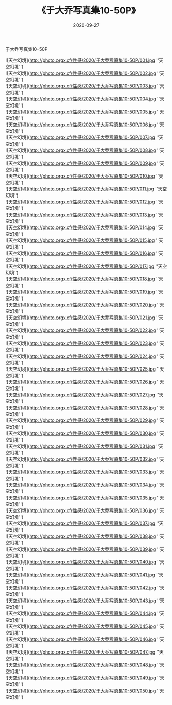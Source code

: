 ﻿---
layout: post
title:  《于大乔写真集10-50P》
date:   2020-09-27
img: http://photo.orgx.cf/性感/2020/于大乔写真集10-50P/000.jpg
tags: [美女, 性感, 泳衣]
---

于大乔写真集10-50P



![天空幻境](http://photo.orgx.cf/性感/2020/于大乔写真集10-50P/001.jpg ''天空幻境'') <br>
![天空幻境](http://photo.orgx.cf/性感/2020/于大乔写真集10-50P/002.jpg ''天空幻境'') <br>
![天空幻境](http://photo.orgx.cf/性感/2020/于大乔写真集10-50P/003.jpg ''天空幻境'') <br>
![天空幻境](http://photo.orgx.cf/性感/2020/于大乔写真集10-50P/004.jpg ''天空幻境'') <br>
![天空幻境](http://photo.orgx.cf/性感/2020/于大乔写真集10-50P/005.jpg ''天空幻境'') <br>
![天空幻境](http://photo.orgx.cf/性感/2020/于大乔写真集10-50P/006.jpg ''天空幻境'') <br>
![天空幻境](http://photo.orgx.cf/性感/2020/于大乔写真集10-50P/007.jpg ''天空幻境'') <br>
![天空幻境](http://photo.orgx.cf/性感/2020/于大乔写真集10-50P/008.jpg ''天空幻境'') <br>
![天空幻境](http://photo.orgx.cf/性感/2020/于大乔写真集10-50P/009.jpg ''天空幻境'') <br>
![天空幻境](http://photo.orgx.cf/性感/2020/于大乔写真集10-50P/010.jpg ''天空幻境'') <br>
![天空幻境](http://photo.orgx.cf/性感/2020/于大乔写真集10-50P/011.jpg ''天空幻境'') <br>
![天空幻境](http://photo.orgx.cf/性感/2020/于大乔写真集10-50P/012.jpg ''天空幻境'') <br>
![天空幻境](http://photo.orgx.cf/性感/2020/于大乔写真集10-50P/013.jpg ''天空幻境'') <br>
![天空幻境](http://photo.orgx.cf/性感/2020/于大乔写真集10-50P/014.jpg ''天空幻境'') <br>
![天空幻境](http://photo.orgx.cf/性感/2020/于大乔写真集10-50P/015.jpg ''天空幻境'') <br>
![天空幻境](http://photo.orgx.cf/性感/2020/于大乔写真集10-50P/016.jpg ''天空幻境'') <br>
![天空幻境](http://photo.orgx.cf/性感/2020/于大乔写真集10-50P/017.jpg ''天空幻境'') <br>
![天空幻境](http://photo.orgx.cf/性感/2020/于大乔写真集10-50P/018.jpg ''天空幻境'') <br>
![天空幻境](http://photo.orgx.cf/性感/2020/于大乔写真集10-50P/019.jpg ''天空幻境'') <br>
![天空幻境](http://photo.orgx.cf/性感/2020/于大乔写真集10-50P/020.jpg ''天空幻境'') <br>
![天空幻境](http://photo.orgx.cf/性感/2020/于大乔写真集10-50P/021.jpg ''天空幻境'') <br>
![天空幻境](http://photo.orgx.cf/性感/2020/于大乔写真集10-50P/022.jpg ''天空幻境'') <br>
![天空幻境](http://photo.orgx.cf/性感/2020/于大乔写真集10-50P/023.jpg ''天空幻境'') <br>
![天空幻境](http://photo.orgx.cf/性感/2020/于大乔写真集10-50P/024.jpg ''天空幻境'') <br>
![天空幻境](http://photo.orgx.cf/性感/2020/于大乔写真集10-50P/025.jpg ''天空幻境'') <br>
![天空幻境](http://photo.orgx.cf/性感/2020/于大乔写真集10-50P/026.jpg ''天空幻境'') <br>
![天空幻境](http://photo.orgx.cf/性感/2020/于大乔写真集10-50P/027.jpg ''天空幻境'') <br>
![天空幻境](http://photo.orgx.cf/性感/2020/于大乔写真集10-50P/028.jpg ''天空幻境'') <br>
![天空幻境](http://photo.orgx.cf/性感/2020/于大乔写真集10-50P/029.jpg ''天空幻境'') <br>
![天空幻境](http://photo.orgx.cf/性感/2020/于大乔写真集10-50P/030.jpg ''天空幻境'') <br>
![天空幻境](http://photo.orgx.cf/性感/2020/于大乔写真集10-50P/031.jpg ''天空幻境'') <br>
![天空幻境](http://photo.orgx.cf/性感/2020/于大乔写真集10-50P/032.jpg ''天空幻境'') <br>
![天空幻境](http://photo.orgx.cf/性感/2020/于大乔写真集10-50P/033.jpg ''天空幻境'') <br>
![天空幻境](http://photo.orgx.cf/性感/2020/于大乔写真集10-50P/034.jpg ''天空幻境'') <br>
![天空幻境](http://photo.orgx.cf/性感/2020/于大乔写真集10-50P/035.jpg ''天空幻境'') <br>
![天空幻境](http://photo.orgx.cf/性感/2020/于大乔写真集10-50P/036.jpg ''天空幻境'') <br>
![天空幻境](http://photo.orgx.cf/性感/2020/于大乔写真集10-50P/037.jpg ''天空幻境'') <br>
![天空幻境](http://photo.orgx.cf/性感/2020/于大乔写真集10-50P/038.jpg ''天空幻境'') <br>
![天空幻境](http://photo.orgx.cf/性感/2020/于大乔写真集10-50P/039.jpg ''天空幻境'') <br>
![天空幻境](http://photo.orgx.cf/性感/2020/于大乔写真集10-50P/040.jpg ''天空幻境'') <br>
![天空幻境](http://photo.orgx.cf/性感/2020/于大乔写真集10-50P/041.jpg ''天空幻境'') <br>
![天空幻境](http://photo.orgx.cf/性感/2020/于大乔写真集10-50P/042.jpg ''天空幻境'') <br>
![天空幻境](http://photo.orgx.cf/性感/2020/于大乔写真集10-50P/043.jpg ''天空幻境'') <br>
![天空幻境](http://photo.orgx.cf/性感/2020/于大乔写真集10-50P/044.jpg ''天空幻境'') <br>
![天空幻境](http://photo.orgx.cf/性感/2020/于大乔写真集10-50P/045.jpg ''天空幻境'') <br>
![天空幻境](http://photo.orgx.cf/性感/2020/于大乔写真集10-50P/046.jpg ''天空幻境'') <br>
![天空幻境](http://photo.orgx.cf/性感/2020/于大乔写真集10-50P/047.jpg ''天空幻境'') <br>
![天空幻境](http://photo.orgx.cf/性感/2020/于大乔写真集10-50P/048.jpg ''天空幻境'') <br>
![天空幻境](http://photo.orgx.cf/性感/2020/于大乔写真集10-50P/049.jpg ''天空幻境'') <br>
![天空幻境](http://photo.orgx.cf/性感/2020/于大乔写真集10-50P/050.jpg ''天空幻境'') <br>